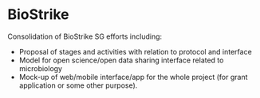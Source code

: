 BioStrike
=========

Consolidation of BioStrike SG efforts including:

- Proposal of stages and activities with relation to protocol and interface
- Model for open science/open data sharing interface related to microbiology
- Mock-up of web/mobile interface/app for the whole project (for grant application or some other purpose).
